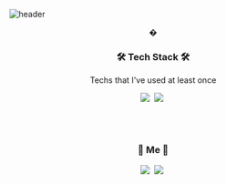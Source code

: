 ![header](https://capsule-render.vercel.app/api?type=soft&color=auto&height=150&section=header&text=dongminKim&fontSize=70&animation=twinkling)
<p align="center">�</p>
<h3 align="center">🛠 Tech Stack 🛠</h3>
<p align="center"> Techs that I've used at least once </p>
<p align="center">
  <img src="https://img.shields.io/badge/Python-3766AB?style=flat-square&logo=Python&logoColor=white"/></a>&nbsp 
  <img src="https://img.shields.io/badge/C-A8B9CC?style=flat-square&logo=C&logoColor=white"/></a>&nbsp
</p>
<br>

</div>
  
<br>
<h3 align="center"> 🧸 Me 🧸 </h3>
<p align="center">
  <a href="https://velog.io/@eastminn"><img src="https://img.shields.io/badge/Tech%20Blog-11B48A?style=flat-square&logo=Vimeo&logoColor=white&link=https://velog.io/@woo0_hooo"/></a>&nbsp
  <a href="https://www.instagram.com/east_minnn/"><img src="https://img.shields.io/badge/Instagram-E4405F?style=flat-square&logo=Instagram&logoColor=white&link=https://www.instagram.com/woo0_hooo/"/></a>&nbsp
  
</p>
<br>

